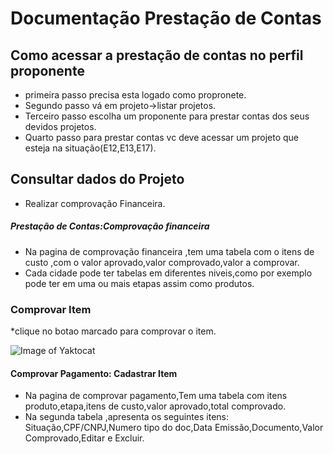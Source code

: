 # Documentação Prestação de Contas

## Como acessar a prestação de contas no perfil proponente

* primeira passo precisa esta logado como propronete. 
* Segundo passo vá em projeto->listar projetos. 
* Terceiro passo escolha um proponente para prestar contas dos seus devidos projetos. 
* Quarto passo para prestar contas vc deve acessar um projeto que esteja na situação(E12,E13,E17).
## Consultar dados do Projeto
* Realizar comprovação Financeira.
##### Prestação de Contas:Comprovação financeira 
* Na pagina de comprovação financeira ,tem uma tabela com o itens de custo ,com o valor aprovado,valor comprovado,valor a comprovar.  
* Cada cidade pode ter tabelas em diferentes niveis,como por exemplo pode ter em uma ou mais etapas assim como produtos. 
### Comprovar Item
*clique no botao marcado  para comprovar o item.  

 ![Image of Yaktocat](https://raw.githubusercontent.com/culturagovbr/salic-minc/f/prestacao-contas/dev-marcos/application/modules/prestacao-contas/docs/imagens/comprovar_item.png)

#### Comprovar Pagamento: Cadastrar Item 
* Na pagina de comprovar pagamento,Tem uma tabela com itens produto,etapa,itens de custo,valor aprovado,total comprovado.
* Na segunda tabela ,apresenta os seguintes itens: Situação,CPF/CNPJ,Numero tipo do doc,Data Emissão,Documento,Valor Comprovado,Editar e Excluir.
 
